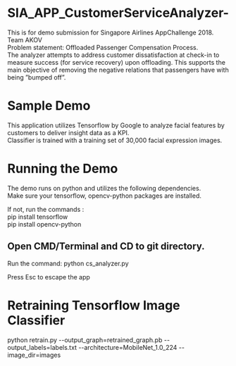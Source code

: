 # SIA_APP_CustomerServiceAnalyzer-
This is for demo submission for Singapore Airlines AppChallenge 2018. Team AKOV  
Problem statement: Offloaded Passenger Compensation Process.  
The analyzer attempts to address customer dissatisfaction at check-in to measure success (for service recovery) upon offloading. This supports the main objective of removing the negative relations that passengers have with being ”bumped off”.


# Sample Demo
This application utilizes Tensorflow by Google to analyze facial features by customers to deliver insight data as a KPI.\
Classifier is trained with a training set of 30,000 facial expression images.

# Running the Demo
The demo runs on python and utilizes the following dependencies. \
Make sure your tensorflow, opencv-python packages are installed.  
  
If not, run the commands : \
pip install tensorflow \
pip install opencv-python

## Open CMD/Terminal and CD to git directory.
Run the command: python cs_analyzer.py

Press Esc to escape the app

# Retraining Tensorflow Image Classifier
python retrain.py --output_graph=retrained_graph.pb --output_labels=labels.txt --architecture=MobileNet_1.0_224 --image_dir=images



